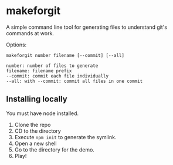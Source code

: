 # makeforgit

A simple command line tool for generating files to understand git's commands at work.

Options:

	makeforgit number filename [--commit] [--all]

	number: number of files to generate
	filename: filename prefix
	--commit: commit each file individually
	--all: with --commit: commit all files in one commit


## Installing locally

You must have node installed.

1. Clone the repo
2. CD to the directory
3. Execute `npm init` to generate the symlink.
4. Open a new shell
5. Go to the directory for the demo.
6. Play!

